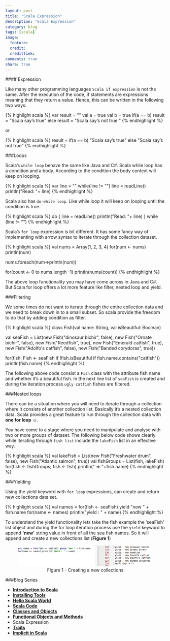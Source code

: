 ```yaml
---
layout: post
title: "Scala Expression"
description: "Scala Expression"
category: blog
tags: [scala]
image:
  feature:
  credit:
  creditlink:
comments: true
share: true
---
```


###If Expression 

Like many other programming languages `Scala if expression` is not the same. After the execution of the code, if statements are expressions meaning that they return a value. Hence, this can be written in the following two ways:

{% highlight scala %}
var result = ""
val a = true
val b = true
if(a == b)
  result = "Scala say’s true"
else
  result = "Scala say’s not true "
{% endhighlight %}

or

{% highlight scala %}
result = if(a == b)
  "Scala say’s true"
else
  "Scala say’s not true"
{% endhighlight %}

###Loops

Scala’s `while loop` behave the same like Java and C#. Scala while loop has a condition and a body. According to the condition the body context will keep on looping.

{% highlight scala %}
var line = ""
while(line != "")
  line = readLine()
  println("Read: "+ line)
{% endhighlight %}

Scala also has `do-while loop`. Like while loop it will keep on looping until the condition is true.

{% highlight scala %}
do {
 line = readLine()
 println("Read: "+ line)
} while (line != "")
{% endhighlight %}

Scala’s `for loop` expression is bit different. It has some fancy way of implementing with arrow syntax to iterate through the collection dataset.

{% highlight scala %}
val nums = Array(1, 2, 3, 4)
for(num <- nums)
  println(num)
  
nums.foreach(num=>println(num))

for(count <- 0 to nums.length -1)
  println(nums(count))
{% endhighlight %}

The above loop functionality you may have come across in Java and C#. But Scala for loop offers a lot more feature like filter, nested loop and yield.

###Filtering 

We some times do not want to iterate through the entire collection data and we need to break down in to a small subset. So scala provide the freedom to do that by adding condition as filter.

{% highlight scala %}
class Fish(val name: String, val isBeautiful: Boolean)

val seaFish = List(new Fish("dinosaur bichir", false),
                new Fish("Ornate bichir", false),
                new Fish("Reedfish", true),
                new Fish("Emerald catfish", true),
                new Fish("Adolfo's catfish", false),
                new Fish("Banded corydoras", true))
                
for(fish: Fish <- seaFish
    if !fish.isBeautiful
    if fish.name.contains("catfish"))
  println(fish.name)
{% endhighlight %}

The following above code consist a `Fish` class with the attribute fish name and whether it’s a beautiful fish. In the next line list of `seaFish` is created and during the iteration process `ugly catfish` fishes are filtered.

###Nested loops

There can be a situation where you will need to iterate through a collection where it consists of another collection list. Basically it’s a nested collection data. Scala provides a great feature to run through the collection data with **one for loop** ☺.

You have come to a stage where you need to manipulate and analyse with two or more groups of dataset. The following below code shows clearly while iterating through `fish list` include the  `lakeFish` list in an effective way.

{% highlight scala %}
val lakeFish = List(new Fish("Freshwater drum", false), new Fish("Atlantic salmon", true))
val fishGroups = List(fish, lakeFish)
for(fish <- fishGroups; fish <- fish)
  println(" => "+fish.name)
{% endhighlight %}

###Yielding

Using the yield keyword with `for loop` expressions, can create and return new collections data set.

{% highlight scala %}
val names = for(fish <- seaFish) yield "new " + fish.name
for(name <- names) println("yield : " + name)
{% endhighlight %}

To understand the yield functionality lets take the fish example the ‘seaFish’ list object and during the for loop iteration process use the `yield` keyword to append **'new'** string value in front of all the sea fish names. So it will append and create a new collections list (**Figure 1**)

<figure style="text-align: center;">
  <a href="/blog/scala-blog-series/for-loop-yield.png"><img src="/blog/scala-blog-series/for-loop-yield.png" alt="image"></a>
  <figcaption>Figure 1 - Creating a new collections</figcaption>
</figure>

###Blog Series
* [**Introduction to Scala**](/articles/introduction-to-scala/)
* [**Installing Tools**](/blog/installing-tools/)
* [**Hello Scala World**](/blog/hello-scala-world/)
* [**Scala Code**](/blog/scala-code/)
* [**Classes and Objects**](/blog/classes-and-objects/)
* [**Functional Objects and Methods**](/blog/functinal-objects-methods/)
* Scala Expression
* [**Traits**](/blog/trait/)
* [**Implicit in Scala**](/blog/implicit/)